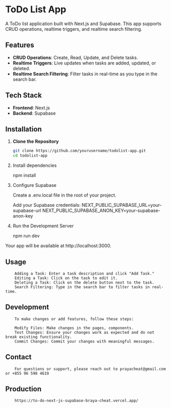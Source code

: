 # ToDo List App

A ToDo list application built with Next.js and Supabase. This app supports CRUD operations, realtime triggers, and realtime search filtering.

## Features

- **CRUD Operations**: Create, Read, Update, and Delete tasks.
- **Realtime Triggers**: Live updates when tasks are added, updated, or deleted.
- **Realtime Search Filtering**: Filter tasks in real-time as you type in the search bar.

## Tech Stack

- **Frontend**: Next.js
- **Backend**: Supabase

## Installation

1. **Clone the Repository**

   ```bash
   git clone https://github.com/yourusername/todolist-app.git
   cd todolist-app

2. Install dependencies

    npm install

3. Configure Supabase

    Create a .env.local file in the root of your project.

    Add your Supabase credentials:
    NEXT_PUBLIC_SUPABASE_URL=your-supabase-url
    NEXT_PUBLIC_SUPABASE_ANON_KEY=your-supabase-anon-key

4. Run the Development Server

    npm run dev

Your app will be available at http://localhost:3000.

## Usage

        Adding a Task: Enter a task description and click "Add Task."
        Editing a Task: Click on the task to edit it.
        Deleting a Task: Click on the delete button next to the task.
        Search Filtering: Type in the search bar to filter tasks in real-time.

## Development

        To make changes or add features, follow these steps:

        Modify Files: Make changes in the pages, components.
        Test Changes: Ensure your changes work as expected and do not break existing functionality.
        Commit Changes: Commit your changes with meaningful messages.

## Contact

        For questions or support, please reach out to prayacheat@gmail.com or +855 96 598 4619

## Production

        https://to-do-next-js-supabase-braya-cheat.vercel.app/